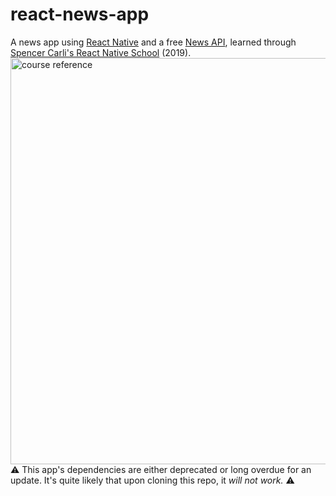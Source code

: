 # react-news-app
A news app using [React Native](https://reactnative.dev/) and a free [News API](https://newsapi.org/), learned through [Spencer Carli's React Native School](learn.reactnativeschool.com) (2019).  
<img src="https://reactnativeschool.com/static/1966661dde85ffc786dc534d356cb9e1/00d43/reference.png" alt="course reference" width="650"/>  
⚠️ This app's dependencies are either deprecated or long overdue for an update. It's quite likely that upon cloning this repo, it _will not work._ ⚠️

